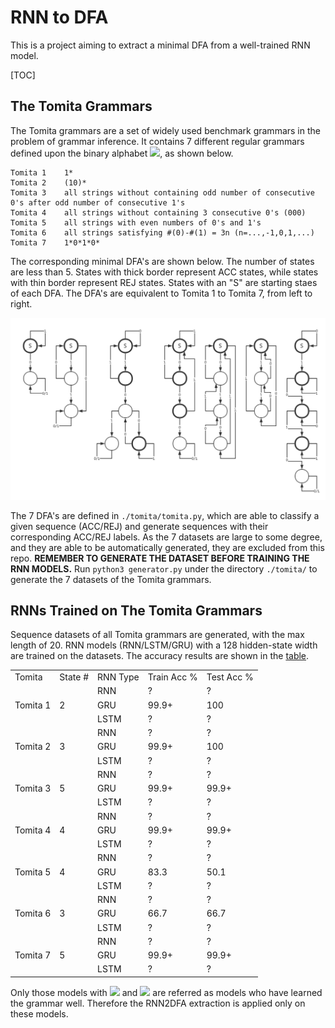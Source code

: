 # RNN to DFA

This is a project aiming to extract a minimal DFA from a well-trained RNN model.

[TOC]

## The Tomita Grammars

The Tomita grammars are a set of widely used benchmark grammars in the problem of grammar inference. It contains 7 different regular grammars defined upon the binary alphabet <img src="http://latex.codecogs.com/gif.latex?\Sigma=\{0,1\}" />, as shown below.

```
Tomita 1    1*
Tomita 2    (10)*
Tomita 3    all strings without containing odd number of consecutive 0's after odd number of consecutive 1's
Tomita 4    all strings without containing 3 consecutive 0's (000)
Tomita 5    all strings with even numbers of 0's and 1's
Tomita 6    all strings satisfying #(0)-#(1) = 3n (n=...,-1,0,1,...)
Tomita 7    1*0*1*0*
```

The corresponding minimal DFA's are shown below. The number of states are less than 5. States with thick border represent ACC states, while states with thin border represent REJ states. States with an "S" are starting staes of each DFA. The DFA's are equivalent to Tomita 1 to Tomita 7, from left to right.

![tomita grammars dfa](./images/TomitaDFA.jpg)

The 7 DFA's are defined in ```./tomita/tomita.py```, which are able to classify a given sequence (ACC/REJ) and generate sequences with their corresponding ACC/REJ labels. As the 7 datasets are large to some degree, and they are able to be automatically generated, they are excluded from this repo. **REMEMBER TO GENERATE THE DATASET BEFORE TRAINING THE RNN MODELS.** Run ```python3 generator.py``` under the directory ```./tomita/``` to generate the 7 datasets of the Tomita grammars. 

## RNNs Trained on The Tomita Grammars

Sequence datasets of all Tomita grammars are generated, with the max length of 20. RNN models (RNN/LSTM/GRU) with a 128 hidden-state width are trained on the datasets. The accuracy results are shown in the [table](#table_rnn_acc).

<div id="table_rnn_acc"> </div>
<table>
    <tr>
        <td> Tomita </td> <td> State # </td> <td> RNN Type </td> <td> Train Acc % </td> <td> Test Acc % </td>
    </tr>
    <tr>
        <td rowspan="3"> Tomita 1 </td>
        <td rowspan="3"> 2 </td>
        <td> RNN </td> <td> ? </td> <td> ? </td>
    </tr>
    <tr>
        <td> GRU </td> <td> 99.9+ </td> <td> 100 </td>
    </tr>
    <tr>
        <td> LSTM </td> <td> ? </td> <td> ? </td>
    </tr>
    <tr>
        <td rowspan="3"> Tomita 2 </td>
        <td rowspan="3"> 3 </td>
        <td> RNN </td> <td> ? </td> <td> ? </td>
    </tr>
    <tr>
        <td> GRU </td> <td> 99.9+ </td> <td> 100 </td>
    </tr>
    <tr>
        <td> LSTM </td> <td> ? </td> <td> ? </td>
    </tr>
    <tr>
        <td rowspan="3"> Tomita 3 </td>
        <td rowspan="3"> 5 </td>
        <td> RNN </td> <td> ? </td> <td> ? </td>
    </tr>
    <tr>
        <td> GRU </td> <td> 99.9+ </td> <td> 99.9+ </td>
    </tr>
    <tr>
        <td> LSTM </td> <td> ? </td> <td> ? </td>
    </tr>
    <tr>
        <td rowspan="3"> Tomita 4 </td>
        <td rowspan="3"> 4 </td>
        <td> RNN </td> <td> ? </td> <td> ? </td>
    </tr>
    <tr>
        <td> GRU </td> <td> 99.9+ </td> <td> 99.9+ </td>
    </tr>
    <tr>
        <td> LSTM </td> <td> ? </td> <td> ? </td>
    </tr>
    <tr>
        <td rowspan="3"> Tomita 5 </td>
        <td rowspan="3"> 4 </td>
        <td> RNN </td> <td> ? </td> <td> ? </td>
    </tr>
    <tr>
        <td> GRU </td> <td> 83.3 </td> <td> 50.1 </td>
    </tr>
    <tr>
        <td> LSTM </td> <td> ? </td> <td> ? </td>
    </tr>
    <tr>
        <td rowspan="3"> Tomita 6 </td>
        <td rowspan="3"> 3 </td>
        <td> RNN </td> <td> ? </td> <td> ? </td>
    </tr>
    <tr>
        <td> GRU </td> <td> 66.7 </td> <td> 66.7 </td>
    </tr>
    <tr>
        <td> LSTM </td> <td> ? </td> <td> ? </td>
    </tr>
    <tr>
        <td rowspan="3"> Tomita 7 </td>
        <td rowspan="3"> 5 </td>
        <td> RNN </td> <td> ? </td> <td> ? </td>
    </tr>
    <tr>
        <td> GRU </td> <td> 99.9+ </td> <td> 99.9+ </td>
    </tr>
    <tr>
        <td> LSTM </td> <td> ? </td> <td> ? </td>
    </tr>
</table>

Only those models with <img src="http://latex.codecogs.com/gif.latex?Acc_{train}>99.9%" /> and <img src="http://latex.codecogs.com/gif.latex?Acc_{test}>99.9%" /> are referred as models who have learned the grammar well. Therefore the RNN2DFA extraction is applied only on these models.